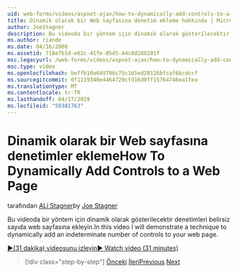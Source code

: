 ```yaml
---
uid: web-forms/videos/aspnet-ajax/how-to-dynamically-add-controls-to-a-web-page
title: Dinamik olarak bir Web sayfasına denetim ekleme hakkında | Microsoft Docs
author: JoeStagner
description: Bu videoda bir yöntem için dinamik olarak gösterilecektir denetimleri belirsiz sayıda web sayfasına ekleyin.
ms.author: riande
ms.date: 04/16/2008
ms.assetid: 718e7b1d-e02c-41fe-85d5-44c0d288201f
msc.legacyurl: /web-forms/videos/aspnet-ajax/how-to-dynamically-add-controls-to-a-web-page
msc.type: video
ms.openlocfilehash: beffb10a649796c75c165ed28126bfcaf6bcdccf
ms.sourcegitcommit: 0f1119340e4464720cfd16d0ff15764746ea1fea
ms.translationtype: MT
ms.contentlocale: tr-TR
ms.lasthandoff: 04/17/2019
ms.locfileid: "59381763"
---
```

# <a name="how-to-dynamically-add-controls-to-a-web-page"></a><span data-ttu-id="293f1-103">Dinamik olarak bir Web sayfasına denetimler ekleme</span><span class="sxs-lookup"><span data-stu-id="293f1-103">How To Dynamically Add Controls to a Web Page</span></span>

<span data-ttu-id="293f1-104">tarafından [ALi Stagner](https://github.com/JoeStagner)</span><span class="sxs-lookup"><span data-stu-id="293f1-104">by [Joe Stagner](https://github.com/JoeStagner)</span></span>

<span data-ttu-id="293f1-105">Bu videoda bir yöntem için dinamik olarak gösterilecektir denetimleri belirsiz sayıda web sayfasına ekleyin.</span><span class="sxs-lookup"><span data-stu-id="293f1-105">In this video I will demonstrate a technique to dynamically add an indeterminate number of controls to your web page.</span></span>

[<span data-ttu-id="293f1-106">&#9654;(31 dakika) videosunu izleyin</span><span class="sxs-lookup"><span data-stu-id="293f1-106">&#9654; Watch video (31 minutes)</span></span>](https://channel9.msdn.com/Blogs/ASP-NET-Site-Videos/how-to-dynamically-add-controls-to-a-web-page)

> [!div class="step-by-step"]
> <span data-ttu-id="293f1-107">[Önceki](how-to-dynamically-change-css-using-the-aspnet-ajax-updatepanel.md)
> [İleri](set-up-your-development-environment-for-aspnet-35.md)</span><span class="sxs-lookup"><span data-stu-id="293f1-107">[Previous](how-to-dynamically-change-css-using-the-aspnet-ajax-updatepanel.md)
[Next](set-up-your-development-environment-for-aspnet-35.md)</span></span>
